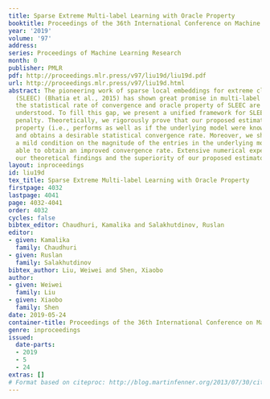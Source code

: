 ```yaml
---
title: Sparse Extreme Multi-label Learning with Oracle Property
booktitle: Proceedings of the 36th International Conference on Machine Learning
year: '2019'
volume: '97'
address: 
series: Proceedings of Machine Learning Research
month: 0
publisher: PMLR
pdf: http://proceedings.mlr.press/v97/liu19d/liu19d.pdf
url: http://proceedings.mlr.press/v97/liu19d.html
abstract: The pioneering work of sparse local embeddings for extreme classification
  (SLEEC) (Bhatia et al., 2015) has shown great promise in multi-label learning. Unfortunately,
  the statistical rate of convergence and oracle property of SLEEC are still not well
  understood. To fill this gap, we present a unified framework for SLEEC with nonconvex
  penalty. Theoretically, we rigorously prove that our proposed estimator enjoys oracle
  property (i.e., performs as well as if the underlying model were known beforehand),
  and obtains a desirable statistical convergence rate. Moreover, we show that under
  a mild condition on the magnitude of the entries in the underlying model, we are
  able to obtain an improved convergence rate. Extensive numerical experiments verify
  our theoretical findings and the superiority of our proposed estimator.
layout: inproceedings
id: liu19d
tex_title: Sparse Extreme Multi-label Learning with Oracle Property
firstpage: 4032
lastpage: 4041
page: 4032-4041
order: 4032
cycles: false
bibtex_editor: Chaudhuri, Kamalika and Salakhutdinov, Ruslan
editor:
- given: Kamalika
  family: Chaudhuri
- given: Ruslan
  family: Salakhutdinov
bibtex_author: Liu, Weiwei and Shen, Xiaobo
author:
- given: Weiwei
  family: Liu
- given: Xiaobo
  family: Shen
date: 2019-05-24
container-title: Proceedings of the 36th International Conference on Machine Learning
genre: inproceedings
issued:
  date-parts:
  - 2019
  - 5
  - 24
extras: []
# Format based on citeproc: http://blog.martinfenner.org/2013/07/30/citeproc-yaml-for-bibliographies/
---
```

